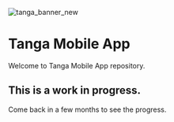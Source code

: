 ![tanga_banner_new](https://user-images.githubusercontent.com/7549316/227763934-09182cfc-89f2-4bba-9fb1-783c1eee511c.png)


# Tanga Mobile App
Welcome to Tanga Mobile App repository. 

## This is a work in progress.
Come back in a few months to see the progress.
